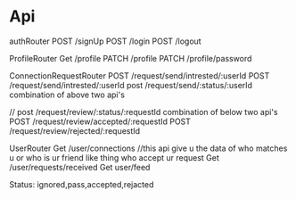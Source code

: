 # Api
authRouter
POST /signUp
POST /login
POST /logout

ProfileRouter
Get /profile
PATCH /profile
PATCH /profile/password

ConnectionRequestRouter
POST /request/send/intrested/:userId
POST /request/send/intrested/:userId
post /request/send/:status/:userId   combination of above two api's

// post /request/review/:status/:requestId  combination of below two api's
POST /request/review/accepted/:requestId
POST /request/review/rejected/:requestId

UserRouter
Get /user/connections  //this api give u the data of who matches u or who is ur friend like thing who accept ur request
Get /user/requests/received
Get user/feed


Status: ignored,pass,accepted,rejacted